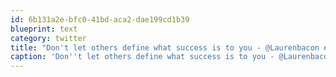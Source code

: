 ```yaml
---
id: 6b131a2e-bfc0-41bd-aca2-dae199cd1b39
blueprint: text
category: twitter
title: "Don't let others define what success is to you - @Laurenbacon #webnotwar"
caption: 'Don''t let others define what success is to you - @Laurenbacon <span class="hashtag hashtag_local">#<a href="http://tweettemp.darylchymko.ca/?tag=webnotwar">webnotwar</a>'
---
```

